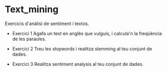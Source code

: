 # Text_mining
Exercicis d'anàlisi de sentiment i textos.

- Exercici 1
Agafa un text en anglès que vulguis, i calcula'n la freqüència de les paraules.


- Exercici 2
Treu les stopwords i realitza stemming al teu conjunt de dades.


- Exercici 3
Realitza sentiment analysis al teu conjunt de dades.
